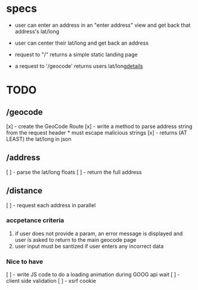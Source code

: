 # specs
*   user can enter an address in an "enter address" view and get back that
    address's lat/long

*   user can center their lat/long and get back an address

*   request to "/" returns a simple static landing page

*   a request to '/geocode' returns users lat/long<a
    href="#details_1">details</a>

# TODO
## /geocode

[x] - create the GeoCode Route
[x] - write a method to parse address string from the request header
    * must escape malicious strings
[x] - returns (AT LEAST) the lat/long in json

## /address
[ ] - parse the lat/long floats
[ ] - return the full address 

## /distance
[ ] - request each address in parallel

### accpetance criteria 
1. if user does not provide a param, an error message is displayed and user is
   asked to return to the main geocode page
2. user input must be santized if user enters any incorrect data

### Nice to have
[ ] - write JS code to do a loading animation during GOOG api wait
[ ] - client side validation
[ ] - xsrf cookie
